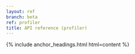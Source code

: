 ```yaml
---
layout: ref
branch: beta
ref: profiler
title: API reference (profiler)
---
```

{% include anchor_headings.html html=content %}